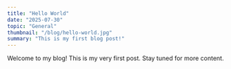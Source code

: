 ```yaml
---
title: "Hello World"
date: "2025-07-30"
topic: "General"
thumbnail: "/blog/hello-world.jpg"
summary: "This is my first blog post!"
---
```


Welcome to my blog! This is my very first post. Stay tuned for more content.
